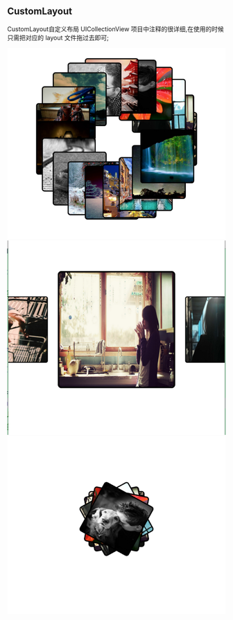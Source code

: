 ## CustomLayout
CustomLayout自定义布局 UICollectionView
项目中注释的很详细,在使用的时候只需把对应的 layout 文件拖过去即可;

![image](https://github.com/OneWang/CustomLayout/blob/master/Images/circle_layout.png)
![image](https://github.com/OneWang/CustomLayout/blob/master/Images/line_layout.png)
![image](https://github.com/OneWang/CustomLayout/blob/master/Images/stack_layout.png)
